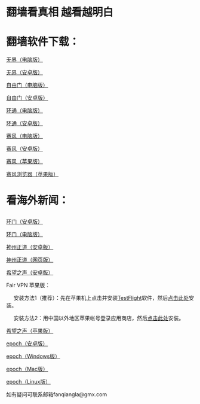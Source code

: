 # 翻墙看真相 越看越明白
# 翻墙软件下载：
<p><a href="https://cdn.jsdelivr.net/gh/fanqiangla/ruanjian/u1902.zip">无界（电脑版）</a></p>
<p><a href="https://cdn.jsdelivr.net/gh/fanqiangla/ruanjian/U49.apk">无界（安卓版）</a></p>
<p><a href="https://cdn.jsdelivr.net/gh/fanqiangla/ruanjian/fg791p.zip">自由门（电脑版）</a></p>
<p><a href="https://cdn.jsdelivr.net/gh/fanqiangla/ruanjian/fgma43.apk">自由门（安卓版）</a></p>
<p><a href="https://raw.githubusercontent.com/opipe/up/master/oPipe.zip">环通（电脑版）</a></p>
<p><a href="https://cdn.jsdelivr.net/gh/opipe/up/oPipe.apk">环通（安卓版）</a></p>
<p><a href="https://cdn.jsdelivr.net/gh/fanqiangla/ruanjian/psiphon3.zip">赛风（电脑版）</a></p>
<p><a href="https://cdn.jsdelivr.net/gh/fanqiangla/ruanjian/PsiphonAndroid.apk">赛风（安卓版）</a></p>
<p><a href="https://itunes.apple.com/us/app/psiphon/id1276263909?ls=1&mt=8">赛风（苹果版）</a></p>
<p><a href="https://itunes.apple.com/us/app/psiphon-browser/id1193362444?ls=1&mt=8">赛风浏览器（苹果版）</a></p>
<h1><p>看海外新闻：</p></h1>
<p><a href="https://cdn.jsdelivr.net/gh/opipe/up/oGatea.apk">环门（安卓版）</a></p>
<p><a href="https://cdn.jsdelivr.net/gh/opipe/up/oGate.zip">环门（电脑版）</a></p>
<p><a href="https://gitlab.com/szzdlab/w/raw/master/szzd/SzzdOgate.apk">神州正道（安卓版）</a></p>
<p><a href="https://cdn.jsdelivr.net/gh/fanqiangla/ruanjian/szzdogate.rar">神州正道（网页版）</a></p>
<p><a href="https://cdn.jsdelivr.net/gh/fanqiangla/ruanjian/oHopea004.apk">希望之声（安卓版）</a></p>
<p>Fair VPN 苹果版：</p>
<p>&nbsp;&nbsp;&nbsp;&nbsp;&nbsp;安装方法1（推荐）：先在苹果机上点击并安装<a href="https://apps.apple.com/us/app/testflight/id899247664">TestFlight</a>软件，然后<a href="https://testflight.apple.com/join/ujJHIPxq">点击此处</a>安装。</p>
<p>&nbsp;&nbsp;&nbsp;&nbsp;&nbsp;安装方法2：用中国以外地区苹果帐号登录应用商店，然后<a href="https://apps.apple.com/us/app/id1533873488">点击此处</a>安装。</p>
<p><a href="https://apps.apple.com/us/app/soh/id830022184?ign-mpt=uo%3D4">希望之声（苹果版）</a></p>
<p><a href="https://github.com/fqcdn/fq/releases/download/v1.0.0/fq.apk">epoch（安卓版）</a></p>
<p><a href="https://github.com/fqcdn/fq/releases/download/v1.0.0/epoch_access-1.0.1-win32.zip">epoch（Windows版）</a></p>
<p><a href="https://github.com/fqcdn/fq/releases/download/v1.0.0/epoch_access-1.0.1-mac.zip">epoch（Mac版）</a></p>
<p><a href="https://github.com/fqcdn/fq/releases/download/v1.0.0/epoch_access-1.0.1-linux64.tar.xz">epoch（Linux版）</a></p>
<p>如有疑问可联系邮箱fanqiangla@gmx.com </a></p>


